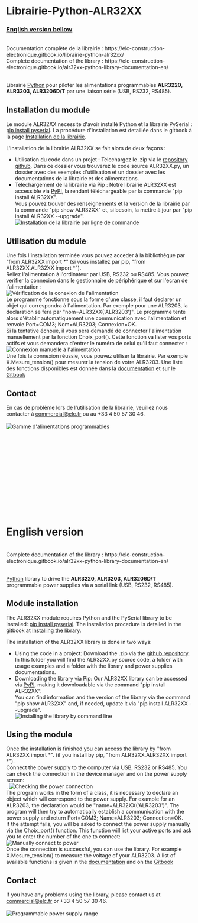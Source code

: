# Librairie-Python-ALR32XX

<h3> <a href="#EN"> English version bellow</a> </h3>

<br/>
Documentation complète de la librairie : https://elc-construction-electronique.gitbook.io/librairie-python-alr32xx/ <br/>
Complete documentation of the library : https://elc-construction-electronique.gitbook.io/alr32xx-python-library-documentation-en/ <br/>
<br/>
<p id="FR"> 
Librairie <a href="https://www.python.org/downloads/" target="_blank" title="Lien d téléchargement Python" > Python</a> pour piloter les alimentations programmables <strong>ALR3220, ALR3203, ALR3206D/T</strong> par une liaison série (USB, RS232, RS485). 
</p>



<h2>Installation du module</h2>

Le module ALR32XX necessite d'avoir installé Python et la librairie PySerial : <a href="https://pythonhosted.org/pyserial/pyserial.html" target="_blank">pip install pyserial</a>. La procédure d'installation est detaillée dans le gitbook à la page <a href="https://elc-construction-electronique.gitbook.io/librairie-python-alr32xx/utilisation-de-la-librairie-python/installation-de-la-librairie" target="_blank">Installation de la librairie</a>.

L'installation de la librairie ALR32XX se fait alors de deux façons : 
<ul>
	<li>Utilisation du code dans un projet : 
		Telechargez le .zip via le <a href="https://github.com/elc-construction-electronique/Librairie-Python-ALR32XX">repository github</a>. Dans ce dossier vous trouverez le code source ALR32XX.py, un dossier avec des exemples d'utilisation et un dossier avec les documentations de la librairie et des alimentations. 
	<li>Téléchargement de la librairie via Pip :
		Notre librairie ALR32XX est accessible via <a href="https://pypi.org/project/ALR32XX/">PyPI</a>, la rendant téléchargeable par la commande "pip install ALR32XX". </br>Vous pouvez trouver des renseignements et la version de la librairie par la commande "pip show ALR32XX" et, si besoin, la mettre à jour par "pip install ALR32XX --upgrade".</br> 
		<img src="Documentation/Images/install_cmd.PNG" alt="Installation de la librairie par ligne de commande">
</ul> 
	
<h2>Utilisation du module</h2>
<p>
Une fois l'installation terminée vous pouvez acceder à la bibliothèque par "from ALR32XX import *" (si vous installez par pip, "from ALR32XX.ALR32XX import *"). </br>
Reliez l'alimentation à l'ordinateur par USB, RS232 ou RS485. Vous pouvez verifier la connexion dans le gestionnaire de périphérique et sur l'ecran de l'alimentation :</br>
<img src=Documentation/Images/gest_periph.PNG alt="Vérification de la conexion de l'alimentation">
</br>
Le programme fonctionne sous la forme d'une classe, il faut declarer un objet qui correspondra à l'alimentation. Par exemple pour une ALR3203, la declaration se fera par "nom=ALR32XX('ALR3203')". Le programme tente alors d'établir automatiquement une communication avec l'alimentation et renvoie Port=COM3; Nom=ALR3203; Connexion=OK. </br>
Si la tentative échoue, il vous sera demandé de connecter l'alimentation manuellement par la fonction Choix_port(). Cette fonction va lister vos ports actifs et vous demandera d'entrer le numéro de celui qu'il faut connecter :</br>
<img src=Documentation/Images/connect_manuel.PNG alt="Connexion manuelle à l'alimentation">
</br>
Une fois la connexion réussie, vous pouvez utiliser la librairie. Par exemple X.Mesure_tension() pour mesurer la tension de votre ALR3203. Une liste des fonctions disponibles est donnée dans la <a href="https://github.com/elc-construction-electronique/Librairie-Python-ALR32XX/tree/main/Documentation">documentation</a> et sur le  <a href="https://elc-construction-electronique.gitbook.io/librairie-python-alr32xx/utilisation-de-la-librairie-python/installation-de-la-librairie">Gitbook</a>
</p>


<h2>Contact</h2>
En cas de problème lors de l'utilisation de la librairie, veuillez nous contacter à <a href="mailto: commercial@elc.fr">commercial@elc.fr</a> ou au +33 4 50 57 30 46.  
</br>
</br>

<img src="Documentation/Images/ALR32XX.png" alt="Gamme d'alimentations programmables">



</br>
</br></br>
</br></br>
</br></br>
</br></br>
</br></br>
</br></br>
</br>











<h1 id="EN">English version</h1>
</br>
Complete documentation of the library : https://elc-construction-electronique.gitbook.io/alr32xx-python-library-documentation-en/<br/><br/>
<p> 
	<a href="https://www.python.org/downloads/" target="_blank" title="Python download link" > Python</a> library to drive the <strong>ALR3220, ALR3203, ALR3206D/T</strong> programmable power supplies via a serial link (USB, RS232, RS485). 


<h2>Module installation</h2>

The ALR32XX module requires Python and the PySerial library to be installed: <a href="https://pythonhosted.org/pyserial/pyserial.html" target="_blank">pip install pyserial</a>. The installation procedure is detailed in the gitbook at <a href="https://elc-construction-electronique.gitbook.io/librairie-python-alr32xx/utilisation-de-la-librairie-python/installation-de-la-librairie" target="_blank">Installing the library</a>.


The installation of the ALR32XX library is done in two ways: 
<ul>
	<li>Using the code in a project: 
		Download the .zip via the <a href="https://github.com/elc-construction-electronique/Librairie-Python-ALR32XX">github repository</a>. In this folder you will find the ALR32XX.py source code, a folder with usage examples and a folder with the library and power supplies documentations. 
	<li>Downloading the library via Pip:
		Our ALR32XX library can be accessed via <a href="https://pypi.org/project/ALR32XX/">PyPI</a>, making it downloadable via the command "pip install ALR32XX". </br>You can find information and the version of the library via the command "pip show ALR32XX" and, if needed, update it via "pip install ALR32XX --upgrade".</br> 
		<img src="Documentation/Images/install_cmd.PNG" alt="Installing the library by command line">

</ul> 
	
<h2>Using the module</h2>
<p>
Once the installation is finished you can access the library by "from ALR32XX import *". (if you install by pip, "from ALR32XX.ALR32XX import *"). </br>
Connect the power supply to the computer via USB, RS232 or RS485. You can check the connection in the device manager and on the power supply screen:</br>.
<img src=Documentation/Images/gest_periph.PNG alt="Checking the power connection">
</br>
The program works in the form of a class, it is necessary to declare an object which will correspond to the power supply. For example for an ALR3203, the declaration would be "name=ALR32XX('ALR3203')". The program will then try to automatically establish a communication with the power supply and return Port=COM3; Name=ALR3203; Connection=OK. </br>
If the attempt fails, you will be asked to connect the power supply manually via the Choix_port() function. This function will list your active ports and ask you to enter the number of the one to connect:</br>
<img src=Documentation/Images/connect_manuel.PNG alt="Manually connect to power">
</br>
Once the connection is successful, you can use the library. For example X.Mesure_tension() to measure the voltage of your ALR3203. A list of available functions is given in the <a href="https://github.com/elc-construction-electronique/Librairie-Python-ALR32XX/tree/main/Documentation">documentation</a> and on the <a href="https://elc-construction-electronique.gitbook.io/librairie-python-alr32xx/utilisation-de-la-librairie-python/installation-de-la-librairie">Gitbook</a>
</p>


<h2>Contact</h2>
If you have any problems using the library, please contact us at <a href="mailto: commercial@elc.fr">commercial@elc.fr</a> or +33 4 50 57 30 46.  </br>
</br>

<img src="Documentation/Images/ALR32XX.png" alt="Programmable power supply range">
